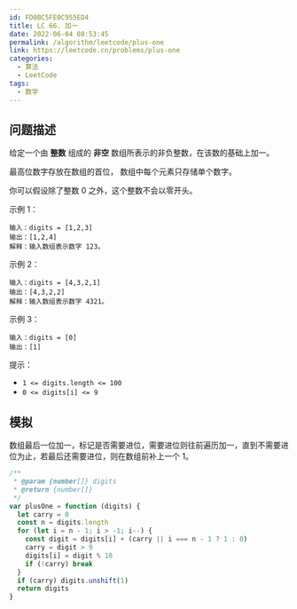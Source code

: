 ```yaml
---
id: FD0BC5FE0C955ED4
title: LC 66. 加一
date: 2022-06-04 08:53:45
permalink: /algorithm/leetcode/plus-one
link: https://leetcode.cn/problems/plus-one
categories:
  - 算法
  - LeetCode
tags:
  - 数学
---
```


<Level :type='1'/>

## 问题描述

给定一个由 **整数** 组成的 **非空** 数组所表示的非负整数，在该数的基础上加一。

最高位数字存放在数组的首位， 数组中每个元素只存储单个数字。

你可以假设除了整数 0 之外，这个整数不会以零开头。

示例 1：

```text
输入：digits = [1,2,3]
输出：[1,2,4]
解释：输入数组表示数字 123。
```

示例 2：

```text
输入：digits = [4,3,2,1]
输出：[4,3,2,2]
解释：输入数组表示数字 4321。
```

示例 3：

```text
输入：digits = [0]
输出：[1]
```

提示：

- `1 <= digits.length <= 100`
- `0 <= digits[i] <= 9`

## 模拟

数组最后一位加一，标记是否需要进位，需要进位则往前遍历加一，直到不需要进位为止，若最后还需要进位，则在数组前补上一个 $1$。

```javascript
/**
 * @param {number[]} digits
 * @return {number[]}
 */
var plusOne = function (digits) {
  let carry = 0
  const n = digits.length
  for (let i = n - 1; i > -1; i--) {
    const digit = digits[i] + (carry || i === n - 1 ? 1 : 0)
    carry = digit > 9
    digits[i] = digit % 10
    if (!carry) break
  }
  if (carry) digits.unshift(1)
  return digits
}
```

